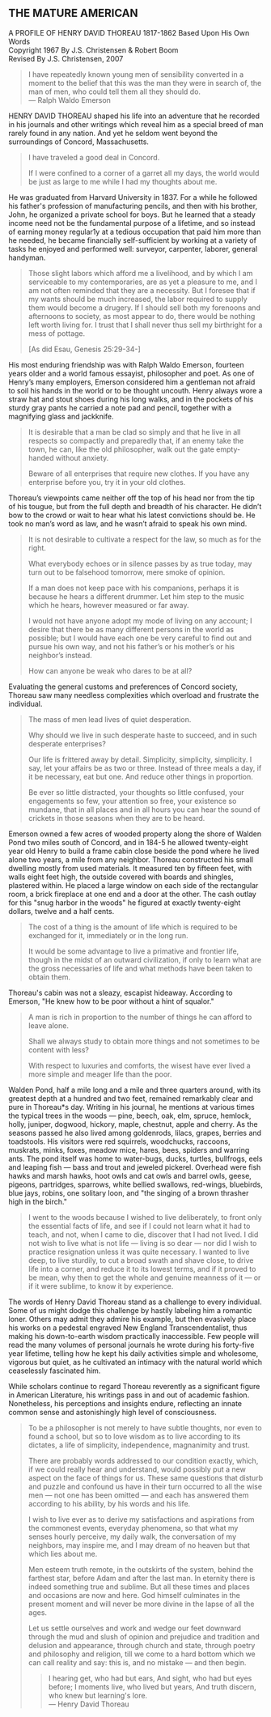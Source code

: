 ﻿<h2>THE MATURE AMERICAN</h2>

<div class="centered">
A PROFILE OF HENRY DAVID THOREAU
1817-1862
Based Upon His Own Words
<br>
Copyright 1967 By J.S. Christensen & Robert Boom
<br>
Revised By J.S. Christensen, 2007
<br>
<!-- three circles -->
</div>

<blockquote>
I have repeatedly known young men of sensibility converted in a moment to the belief that this was the man they were in search of, the man of men, who could tell them all they should do.

<footer>— Ralph Waldo Emerson</footer>
</blockquote>

HENRY DAVID THOREAU shaped his life into an adventure that he recorded in his journals and other writings which reveal him as a special breed of man rarely found in any nation. And yet he seldom went beyond the surroundings of Concord, Massachusetts.

<blockquote>
I have traveled a good deal in Concord.

If I were confined to a corner of a garret all my days, the world would be just as large to me while I had my thoughts about me.
</blockquote>

<p>
He was graduated from Harvard University in 1837. For a while he followed his father's profession of manufacturing pencils, and then with his brother, John, he organized a private school for boys. But he learned that a steady income need not be the fundamental purpose of a lifetime, and so instead of earning money regular1y at a tedious occupation that paid him more than he needed, he became financially self-sufficient by working at a variety of tasks he enjoyed and performed well: surveyor, carpenter, laborer, general handyman.

<blockquote>
Those slight labors which afford me a livelihood, and by which I am serviceable to my contemporaries, are as yet a pleasure to me, and I am not often reminded that they are a necessity. But I foresee that if my wants should be much increased, the labor required to supply them would become a drugery. If I should sell both my forenoons and afternoons to society, as most appear to do, there would be nothing left worth living for. I trust that I shall never thus sell my birthright for a mess of pottage.

[As did Esau, Genesis 25:29-34-]
</blockquote>

His most enduring friendship was with Ralph Waldo Emerson, fourteen years older and a world famous essayist, philosopher and poet. As one of Henry’s many employers, Emerson considered him a gentleman not afraid to soil his hands in the world or to be thought uncouth. Henry always wore a straw hat and stout shoes during his long walks, and in the pockets of his sturdy gray pants he carried a note pad and pencil, together with a magnifying glass and jackknife.

<blockquote>
It is desirable that a man be clad so simply and that he live in all respects so compactly and preparedly that, if an enemy take the town, he can, like the old philosopher, walk out the gate empty-handed without anxiety.

Beware of all enterprises that require new clothes. If you have any enterprise before you, try it in your old clothes.

</blockquote>
Thoreau’s viewpoints came neither off the top of his head nor from the tip of his tougue, but from the full depth and breadth of his character. He didn’t bow to the crowd or wait to hear what his latest convictions should be. He took no man’s word as law, and he wasn’t afraid to speak his own mind.

<blockquote>
It is not desirable to cultivate a respect for the law, so much as for the right.

What everybody echoes or in silence passes by as true today, may turn out to be falsehood tomorrow, mere smoke of opinion.

If a man does not keep pace with his companions, perhaps it is because he hears a different drummer. Let him step to the music which he hears, however measured or far away.

I would not have anyone adopt my mode of living on any account;
I desire that there be as many different persons in the world as possible; but I would have each one be very careful to find out and pursue his own way, and not his father’s or his mother’s or his neighbor’s instead.

How can anyone be weak who dares to be at all?
</blockquote>
Evaluating the general customs and preferences of Concord society, Thoreau saw many needless complexities which overload and frustrate the individual.

<blockquote>
The mass of men lead lives of quiet desperation.

Why should we live in such desperate haste to succeed, and in such desperate enterprises?

Our life is frittered away by detail. Simplicity, simplicity, simplicity. I say, let your affairs be as two or three. Instead of three meals a day, if it be necessary, eat but one. And reduce other things in proportion.

Be ever so little distracted, your thoughts so little confused, your engagements so few, your attention so free, your existence so mundane, that in all places and in all hours you can hear the sound of crickets in those seasons when they are to be heard.
</blockquote>
Emerson owned a few acres of wooded property along the shore of Walden Pond two miles south of Concord, and in 184-5 he allowed twenty-eight year old Henry to build a frame cabin close beside the pond where he lived alone two years, a mile from any neighbor. Thoreau constructed his small dwelling mostly from used materials. It measured ten by fifteen feet, with walls eight feet high, the outside covered with boards and shingles, plastered within. He placed a large window on each side of the rectangular room, a brick fireplace at one end and a door at the other. The cash outlay for this "snug harbor in the woods" he figured at exactly twenty-eight dollars, twelve and a half cents.

<blockquote>
The cost of a thing is the amount of life which is required to be exchanged for it, immediately or in the long run.

It would be some advantage to live a primative and frontier life, though in the midst of an outward civilization, if only to learn what are the gross necessaries of life and what methods have been taken to obtain them.
</blockquote>
Thoreau's cabin was not a sleazy, escapist hideaway. According to Emerson,
"He knew how to be poor without a hint of squalor."

<blockquote>
A man is rich in proportion to the number of things he can afford to leave alone.

Shall we always study to obtain more things and not sometimes to be content with less?

With respect to luxuries and comforts, the wisest have ever lived a more simple and meager life than the poor.
</blockquote>
Walden Pond, half a mile long and a mile and three quarters around, with its greatest depth at a hundred and two feet, remained remarkably clear and pure in Thoreau*s day. Writing in his journal, he mentions at various times the typical trees in the woods — pine, beech, oak, elm, spruce, hemlock, holly, juniper, dogwood, hickory, maple, chestnut, apple and cherry. As the seasons passed he also lived among goldenrods, lilacs, grapes, berries and toadstools. His visitors were red squirrels, woodchucks, raccoons, muskrats, minks, foxes, meadow mice, hares, bees, spiders and warring ants. The pond itself was home to water-bugs, ducks, turtles, bullfrogs, eels and leaping fish — bass and trout and jeweled pickerel. Overhead were fish hawks and marsh hawks, hoot owls and cat owls and barrel owls, geese, pigeons, partridges, sparrows, white bellied swallows, red-wings, bluebirds, blue jays, robins, one solitary loon, and "the singing of a brown thrasher high in the birch."

<blockquote>
I went to the woods because I wished to live deliberately, to front only the essential facts of life, and see if I could not learn what it had to teach, and not, when I came to die, discover that I had not lived. I did not wish to live what is not life — living is so dear — nor did I wish to practice resignation unless it was quite necessary. I wanted to live deep, to live sturdily, to cut a broad swath and shave close, to drive life into a corner, and reduce it to its lowest terms, and if it proved to be mean, why then to get the whole and genuine meanness of it — or if it were sublime, to know it by experience.
</blockquote>
The words of Henry David Thoreau stand as a challenge to every individual. Some of us might dodge this challenge by hastily labeling him a romantic loner. Others may admit they admire his example, but then evasively place his works on a pedestal engraved New England Transcendentalist, thus making his down-to-earth wisdom practically inaccessible. Few people will read the many volumes of personal journals he wrote during his forty-five year lifetime, telling how he kept his daily activities simple and wholesome, vigorous but quiet, as he cultivated an intimacy with the natural world which ceaselessly fascinated him.

While scholars continue to regard Thoreau reverently as a significant figure in American Literature, his writings pass in and out of academic fashion. Nonetheless, his perceptions and insights endure, reflecting an innate common sense and astonishingly high level of consciousness.

<blockquote>
To be a philosopher is not merely to have subtle thoughts, nor even to found a school, but so to love wisdom as to live according to its dictates, a life of simplicity, independence, magnanimity and trust.

There are probably words addressed to our condition exactly, which, if we could really hear and understand, would possibly put a new aspect on the face of things for us. These same questions that disturb and puzzle and confound us have in their turn occurred to all the wise men — not one has been omitted — and each has answered them according to his ability, by his words and his life.

I wish to live ever as to derive my satisfactions and aspirations from the commonest events, everyday phenomena, so that what my senses hourly perceive, my daily walk, the conversation of my neighbors, may inspire me, and I may dream of no heaven but that which lies about me.

Men esteem truth remote, in the outskirts of the system, behind the farthest star, before Adam and after the last man. In eternity there is indeed something true and sublime. But all these times and places and occasions are now and here. God himself culminates in the present moment and will never be more divine in the lapse of all the ages.

Let us settle ourselves and work and wedge our feet downward through the mud and slush of opinion and prejudice and tradition and delusion and appearance, through church and state, through poetry and philosophy and religion, till we come to a hard bottom which we can call reality and say: this is, and no mistake — and then begin.

<!-- three circles -->

<blockquote class="centered">
I hearing get, who had but ears,
And sight, who had but eyes before;
I moments live, who lived but years,
And truth discern, who knew but learning's lore.
<footer>— Henry David Thoreau</footer>
</blockquote>